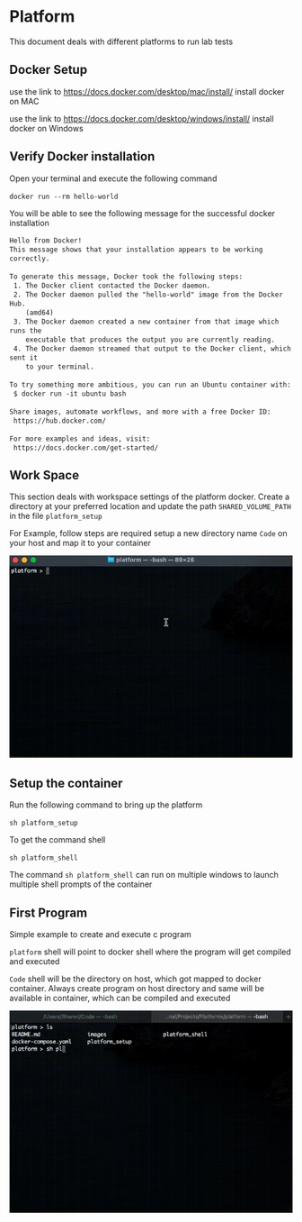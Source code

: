 # Platform
This document deals with different platforms to run lab tests 

## Docker Setup

use the link to https://docs.docker.com/desktop/mac/install/ install docker on MAC

use the link to https://docs.docker.com/desktop/windows/install/ install docker on Windows 

## Verify Docker installation 

Open your terminal and execute the following command 

`docker run --rm hello-world`

You will be able to see the following message for the successful docker installation 

```
Hello from Docker!
This message shows that your installation appears to be working correctly.

To generate this message, Docker took the following steps:
 1. The Docker client contacted the Docker daemon.
 2. The Docker daemon pulled the "hello-world" image from the Docker Hub.
    (amd64)
 3. The Docker daemon created a new container from that image which runs the
    executable that produces the output you are currently reading.
 4. The Docker daemon streamed that output to the Docker client, which sent it
    to your terminal.

To try something more ambitious, you can run an Ubuntu container with:
 $ docker run -it ubuntu bash

Share images, automate workflows, and more with a free Docker ID:
 https://hub.docker.com/

For more examples and ideas, visit:
 https://docs.docker.com/get-started/

```


## Work Space
This section deals with workspace settings of the platform docker. 
Create a directory at your preferred location and update the path `SHARED_VOLUME_PATH` in the file `platform_setup`

For Example, follow steps are required setup a new directory name `Code` on your host and map it to your container 

![](images/code_path.gif)


## Setup the container 

Run the following command to bring up the platform

`sh platform_setup`

To get the command shell

`sh platform_shell`

The command `sh platform_shell` can run on multiple windows to launch multiple shell prompts of the container

## First Program

Simple example to create and execute c program

`platform` shell will point to docker shell where the program will get compiled and executed 

`Code` shell will be the directory on host, which got mapped to docker container. Always create program on host directory and same will be available in container, which can be compiled and executed

![Sample Program](images/work_flow.gif)


